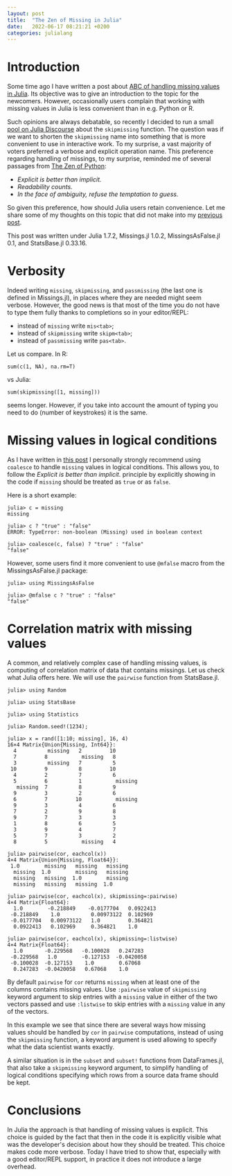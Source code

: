 ```yaml
---
layout: post
title:  "The Zen of Missing in Julia"
date:   2022-06-17 08:21:21 +0200
categories: julialang
---
```


# Introduction

Some time ago I have written a post about
[ABC of handling missing values in Julia][m1]. Its objective was to give
an introduction to the topic for the newcomers. However, occasionally
users complain that working with missing values in Julia is less convenient
than in e.g. Python or R.

Such opinions are always debatable, so recently I decided to run a small
[pool on Julia Discourse][q1] about the `skipmissing` function.
The question was if we want to shorten the `skipmissing` name into something
that is more convenient to use in interactive work.
To my surprise, a vast majority of voters preferred a verbose and explicit
operation name. This preference regarding handling of missings, to my surprise,
reminded me of several passages from [The Zen of Python][p1]:

* *Explicit is better than implicit.*
* *Readability counts.*
* *In the face of ambiguity, refuse the temptation to guess.*

So given this preference, how should Julia users retain convenience. Let me
share some of my thoughts on this topic that did not make into my
[previous post][m1].

This post was written under Julia 1.7.2, Missings.jl 1.0.2,
MissingsAsFalse.jl 0.1, and StatsBase.jl 0.33.16.

# Verbosity

Indeed writing `missing`, `skipmissing`, and `passmissing` (the last one is
defined in Missings.jl), in places where they are needed might seem verbose.
However, the good news is that most of the time you do not have to type them
fully thanks to completions so in your editor/REPL:

* instead of `missing` write `mis<tab>`;
* instead of `skipmissing` write `skipm<tab>`;
* instead of `passmissing` write `pas<tab>`.

Let us compare. In R:
```
sum(c(1, NA), na.rm=T)
```
vs Julia:
```
sum(skipmissing([1, missing]))
```
seems longer. However, if you take into account the amount of typing you need to
do (number of keystrokes) it is the same.

# Missing values in logical conditions

As I have written in [this post][m1] I personally strongly recommend using
`coalesce` to handle `missing` values in logical conditions. This allows you,
to follow the *Explicit is better than implicit.* principle by explicitly
showing in the code if `missing` should be treated as `true` or as `false`.

Here is a short example:

```
julia> c = missing
missing

julia> c ? "true" : "false"
ERROR: TypeError: non-boolean (Missing) used in boolean context

julia> coalesce(c, false) ? "true" : "false"
"false"
```

However, some users find it more convenient to use `@mfalse` macro from
the MissingsAsFalse.jl package:

```
julia> using MissingsAsFalse

julia> @mfalse c ? "true" : "false"
"false"
```

# Correlation matrix with missing values

A common, and relatively complex case of handling missing values, is computing
of correlation matrix of data that contains missings. Let us check what Julia
offers here. We will use the `pairwise` function from StatsBase.jl.

```
julia> using Random

julia> using StatsBase

julia> using Statistics

julia> Random.seed!(1234);

julia> x = rand([1:10; missing], 16, 4)
16×4 Matrix{Union{Missing, Int64}}:
  4          missing   2         10
  7         8           missing   8
  3          missing   7          5
 10         9          8         10
  4         2          7          6
  5         6          1           missing
   missing  7          8          9
  9         3          2          6
  6         7         10           missing
  9         3          4          6
  7         2          9          8
  9         7          3          3
  1         8          6          5
  3         9          4          7
  5         7          3          2
  8         5           missing   4

julia> pairwise(cor, eachcol(x))
4×4 Matrix{Union{Missing, Float64}}:
 1.0        missing   missing   missing
  missing  1.0        missing   missing
  missing   missing  1.0        missing
  missing   missing   missing  1.0

julia> pairwise(cor, eachcol(x), skipmissing=:pairwise)
4×4 Matrix{Float64}:
  1.0        -0.218849    -0.0177704   0.0922413
 -0.218849    1.0          0.00973122  0.102969
 -0.0177704   0.00973122   1.0         0.364821
  0.0922413   0.102969     0.364821    1.0

julia> pairwise(cor, eachcol(x), skipmissing=:listwise)
4×4 Matrix{Float64}:
  1.0       -0.229568   -0.100028   0.247283
 -0.229568   1.0        -0.127153  -0.0420058
 -0.100028  -0.127153    1.0        0.67068
  0.247283  -0.0420058   0.67068    1.0
```

By default `pairwise` for `cor` returns `missing` when at least one of the
columns contains missing values. Use `:pairwise` value of `skipmissing` keyword
argument to skip entries with a `missing` value in either of the two vectors
passed and use `:listwise` to skip entries with a `missing` value in any of the
vectors.

In this example we see that since there are several ways how missing values
should be handled by `cor` in `pairwise` computations, instead of using the
`skipmissing` function, a keyword argument is used allowing to specify what
the data scientist wants exactly.

A similar situation is in the `subset` and `subset!` functions from
DataFrames.jl, that also take a `skipmissing` keyword argument, to simplify
handling of logical conditions specifying which rows from a source data frame
should be kept.

# Conclusions

In Julia the approach is that handling of missing values is explicit. This
choice is guided by the fact that then in the code it is explicitly visible what
was the developer's decision about how they should be treated. This choice makes
code more verbose. Today I have tried to show that, especially with a good
editor/REPL support, in practice it does not introduce a large overhead.

[m1]: https://bkamins.github.io/julialang/2021/09/03/missing.html
[q1]: https://discourse.julialang.org/t/should-we-add-sm-as-a-short-form-of-skipmissing/82610
[p1]: https://peps.python.org/pep-0020/
